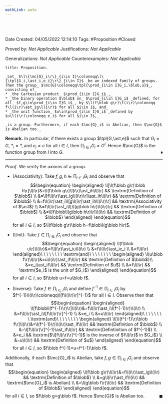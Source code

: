 ```yaml
---
mathLink: auto
---
```


<br />
<br />

Date Created: 04/05/2022 12:14:10
Tags: #Proposition #Closed

Proved by: _Not Applicable_
Justifications: _Not Applicable_

Generalizations: _Not Applicable_
Counterexamples: _Not Applicable_

``` ad-Proposition
title: Proposition.

_Let_ $\l\{\mc{G}_i\r\}_{i\in I}\coloneqq\l\{\tpl{G_i,\ast_i,e_i}\r\}_{i\in I}$ _be an indexed family of groups. Then the group_ $\mc{G}\coloneqq\tpl{\prod_{i\in I}G_i,\blob,u}$_, consisting of_
* _the Cartesian product_ $\prod_{i\in I}G_i$_,_
* _the binary operation $\blob$ on_ $\prod_{i\in I}G_i$ _defined, for all_ $f,g\in\prod_{i\in I}G_i$_, by $\l(f\blob g\r)\l(i\r)\coloneqq f\l(i\r)\ast_ig\l(i\r)$ for all $i\in I$, and_
* _the unit function_ $u\in\prod_{i\in I}G_i$ _defined by $u\l(i\r)\coloneqq e_i$ for all $i\in I$,_

_is a group. Furthermore, if each $\mc{G}_i$ is Abelian, then $\mc{G}$ is Abelian too._

```

**Remark.** In particular, if there exists a group $\tpl{G,\ast,e}$ such that $G_i=G$, $\ast_i=\ast$, and $e_i=e$ for all $i\in I$, then $\prod_{i\in I}G_i=G^I$. Hence $\mc{G}$ is the function group from $I$ into $G$.<span style="float:right;">$\blacklozenge$</span>

---

_Proof_. We verify the axioms of a group.
* (Associativity): Take $f,g,h\in\prod_{i\in I}G_i$ and observe that
$$\begin{equation}
    \begin{aligned}
        \l[\l(f\blob g\r)\blob h\r]\l(i\r)&=\l(f\blob g\r)\l(i\r)\ast_ih\l(i\r) && \textrm{Definition of $\blob$} \\
        &=\l[f\l(i\r)\ast_ig\l(i\r)\r]\ast_ih\l(i\r) && \textrm{Definition of $\blob$} \\
        &=f\l(i\r)\ast_i\l[g\l(i\r)\ast_ih\l(i\r)\r] && \textrm{Associativity of $\ast$} \\
        &=f\l(i\r)\ast_i\l[\l(g\blob h\r)\l(i\r)\r] && \textrm{Definition of $\blob$} \\
        &=\l[f\blob\l(g\blob h\r)\r]\l(i\r) && \textrm{Definition of $\blob$}
    \end{aligned}
\end{equation}$$
for all $i\in I$, so $\l(f\blob g\r)\blob h=f\blob\l(g\blob h\r)$.

* (Unit): Take $f\in\prod_{i\in I}G_i$ and observe that
$$\begin{equation}
    \begin{aligned}
        \l(f\blob u\r)\l(i\r)&=f\l(i\r)\ast_iu\l(i\r) \\
        &=f\l(i\r)\ast_ie_i \\
        &=f\l(i\r)
    \end{aligned}\ \ \ \ \ \ \ \ \textrm{and}\ \ \ \ \ \ \ \ 
    \begin{aligned}
        \l(u\blob f\r)\l(i\r)&=u\l(i\r)\ast_if\l(i\r) && \textrm{Definition of $\blob$}\\
        &=e_i\ast_if\l(i\r) && \textrm{Definition of $u$} \\
        &=f\l(i\r) && \textrm{$e_i$ is the unit of $G_i$}
    \end{aligned}
\end{equation}$$
for all $i\in I$, so $f\blob u=f=u\blob f$.
* (Inverse): Take $f\in\prod_{i\in I}G_i$ and define $f^{-1}\in\prod_{i\in I}G_i$ by $f^{-1}\l(i\r)\coloneqq\l[f\l(i\r)\r]^{-1}$ for all $i\in I$. Observe then that
$$\begin{equation}
    \begin{aligned}
        \l[f\blob\l(f^{-1}\r)\r]\l(i\r)&=f\l(i\r)\ast_i\l(f^{-1}\r)\l(i\r) \\
        &=f\l(i\r)\ast_i\l[f\l(i\r)\r]^{-1} \\
        &=e_i \\
        &=u\l(i\r)
    \end{aligned}\ \ \ \ \ \ \ \ \textrm{and}\ \ \ \ \ \ \ \ 
    \begin{aligned}
        \l[\l(f^{-1}\r)\blob f\r]\l(i\r)&=\l(f^{-1}\r)\l(i\r)\ast_if\l(i\r) && \textrm{Definition of $\blob$} \\
        &=\l[f\l(i\r)\r]^{-1}\ast_if\l(i\r) && \textrm{Defintinition of $f^{-1}$} \\
        &=e_i && \textrm{$\l[f\l(i\r)\r]^{-1}$ is the inverse of $f\l(i\r)$ in $G_i$} \\
        &=u\l(i\r) && \textrm{Definition of $u$}
    \end{aligned}
\end{equation}$$
for all $i\in I$, so $f\blob f^{-1}=u=f^{-1}\blob f$.

Additionally, if each $\mc{G}_i$ is Abelian, take $f,g\in\prod_{i\in I}G_i$ and observe that
$$\begin{equation}
    \begin{aligned}
        \l(f\blob g\r)\l(i\r)&=f\l(i\r)\ast_ig\l(i\r) && \textrm{Definition of $\blob$} \\
        &=g\l(i\r)\ast_if\l(i\r) && \textrm{$\mc{G}_i$ is Abelian} \\
        &=\l(g\blob f\r)\l(i\r) && \textrm{Definition of $\blob$}
    \end{aligned}
\end{equation}$$
for all $i\in I$, so $f\blob g=g\blob f$. Hence $\mc{G}$ is Abelian too.<span style="float:right;">$\blacksquare$</span>
